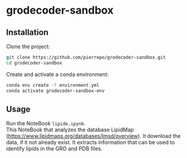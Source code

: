 # grodecoder-sandbox

## Installation
Clone the project:  
```bash
git clone https://github.com/pierrepo/grodecoder-sandbox.git
cd grodecoder-sandbox
```

Create and activate a conda environment:
```bash
conda env create -f environment.yml
conda activate grodecoder-sandbox-env
```

## Usage 
Run the NoteBook ```lipide.ipynb```.  
This NoteBook that analyzes the database LipidMap (https://www.lipidmaps.org/databases/lmsd/overview). It download the data, if it not already exist. It extracts information that can be used to identify lipids in the GRO and PDB files.
